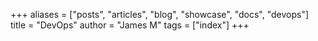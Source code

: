 +++
aliases = ["posts", "articles", "blog", "showcase", "docs", "devops"]
title = "DevOps"
author = "James M"
tags = ["index"]
+++
